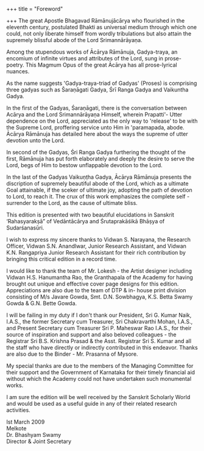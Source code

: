 +++
title = "Foreword"

+++
The great Apostle Bhagavad Rāmānujācārya who flourished in the eleventh century, postulated Bhakti as universal medium through which one could, not only liberate himself from wordly tribulations but also attain the supremely blissful abode of the Lord Srimannārāyaṇa. 

Among the stupendous works of Ācārya Rāmānuja, Gadya-traya, an encomium of infinite virtues and attributes of the Lord, sung in prose- poetry. This Magmum Opus of the great Ācārya has all prose-lyrical nuances. 

As the name suggests 'Gadya-traya-triad of Gadyas' (Proses) is comprising three gadyas such as Šaraṇāgati Gadya, Śrī Ranga Gadya and Vaikuntha Gadya. 

In the first of the Gadyas, Śaraṇāgati, there is the conversation between Acārya and the Lord Srimannārāyaṇa Himself, wherein Prapatti'- Utter dependence on the Lord, appreciated as the only way to 'release' to be with the Supreme Lord, proffering service unto Him in 'paramapada, abode. Ācārya Rāmānuja has detailed here about the ways the supreme of utter devotion unto the Lord. 

In second of the Gadyas, Śri Ranga Gadya furthering the thought of the first, Rāmānuja has put forth elaborately and deeply the desire to serve the Lord, begs of Him to bestow unflappable devotion to the Lord. 

In the last of the Gadyas Vaikuṇṭha Gadya, Ācārya Rāmānuja presents the discription of supremely beautiful abode of the Lord, which as a ultimate Goal attainable, if the sceker of ultimate joy, adopting the path of devotion to Lord, to reach it. The crux of this work emphasizes the complete self - surrender to the Lord, as the cause of ultimate bliss. 

This edition is presented with two beautiful elucidations in Sanskrit ‘Rahasyarakṣā” of Vedāntācārya and Śrutaprakāśikā Bhāṣya of Sudarśanasūri. 

I wish to express my sincere thanks to Vidwan S. Narayana, the Research Officer, Vidwan S.N. Anandlwar, Junior Research Assistant, and Vidwan K.N. Rangapriya Junior Research Assistant for their rich contribution by bringing this critical edition in a record time. 

I would like to thank the team of Mr. Lokesh - the Artist designer including Vidwan H.S. Hanumantha Rao, the Granthapala of the Academy for having brought out unique and effective cover page designs for this edition. Appreciations are also due to the team of DTP & in- house print division consisting of M/s Javare Gowda, Smt. D.N. Sowbhagya, K.S. Betta Swamy Gowda & G.N. Bette Gowda. 

I will be failing in my duty if I don't thank our President, Sri G. Kumar Naik, I.A.S., the former Secretary cum Treasurer, Sri Chakravarthi Mohan, I.A.S., and Present Secretary cum Treasurer Sri P. Maheswar Rao I.A.S., for their source of inspiration and support and also beloved colleagues - the Registrar Sri B.S. Krishna Prasad & the Asst. Registrar Sri S. Kumar and all the staff who have directly or indirectly contributed in this endeavor. Thanks are also due to the Binder - Mr. Prasanna of Mysore. 

My special thanks are due to the members of the Managing Committee for their support and the Government of Karnataka for their timely financial aid without which the Academy could not have undertaken such monumental works. 

I am sure the edition will be well received by the Sanskrit Scholarly World and would be used as a useful guide in any of their related research activities. 

Ist March 2009  
Melkote  
Dr. Bhashyam Swamy   
Director & Joint Secretary

